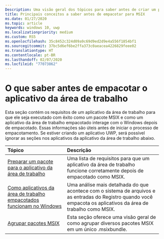 ```yaml
---
Description: Uma visão geral dos tópicos para saber antes de criar um pacote MSIX
title: Principais conceitos a saber antes de empacotar para MSIX
ms.date: 01/27/2020
ms.topic: article
keywords: windows 10, uwp
ms.localizationpriority: medium
ms.custom: RS5
ms.openlocfilehash: 35c8452c324d09a9c69d9ed2d9e4a556f1854bf1
ms.sourcegitcommit: 37bc5d6ef6be2ffa373c0aeacea4226829feee02
ms.translationtype: HT
ms.contentlocale: pt-BR
ms.lasthandoff: 02/07/2020
ms.locfileid: "77073862"
---
```

# <a name="what-to-know-before-packaging-your-desktop-application"></a>O que saber antes de empacotar o aplicativo da área de trabalho

Esta seção contém os requisitos de um aplicativo da área de trabalho para que ele seja executado com êxito como um pacote MSIX e como um aplicativo da área de trabalho empacotado interage com o Windows depois de empacotado. Essas informações são úteis antes de iniciar o processo de empacotamento. Se estiver criando um aplicativo UWP, será possível ignorar as seções nos aplicativos da aplicativo da área de trabalho abaixo.

|Tópico| Descrição |
|:---|:---|
|[Preparar um pacote para o aplicativo da área de trabalho](desktop-to-uwp-prepare.md)| Uma lista de requisitos para que um aplicativo da área de trabalho funcione corretamente depois de empacotado como MSIX. |
|[Como aplicativos da área de trabalho empacotados funcionam no Windows](desktop-to-uwp-behind-the-scenes.md)| Uma análise mais detalhada do que acontece com o sistema de arquivos e as entradas do Registro quando você empacota os aplicativos da área de trabalho como MSIX. |
|[Agrupar pacotes MSIX](../package/bundling-overview.md)| Esta seção oferece uma visão geral de como agrupar diversos pacotes MSIX em um único .msixbundle.|